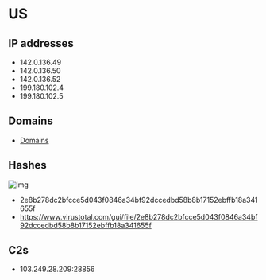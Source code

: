 # US

## IP addresses

- 142.0.136.49
- 142.0.136.50
- 142.0.136.52
- 199.180.102.4
- 199.180.102.5

## Domains

- [Domains](./domains.txt)

## Hashes

![img](https://www.apklab.io/apkicon.png?iconid=0d505962a92346c72d0e6cc2f04d717622be02c2)

- 2e8b278dc2bfcce5d043f0846a34bf92dccedbd58b8b17152ebffb18a341655f
- https://www.virustotal.com/gui/file/2e8b278dc2bfcce5d043f0846a34bf92dccedbd58b8b17152ebffb18a341655f

## C2s

- 103.249.28.209:28856
